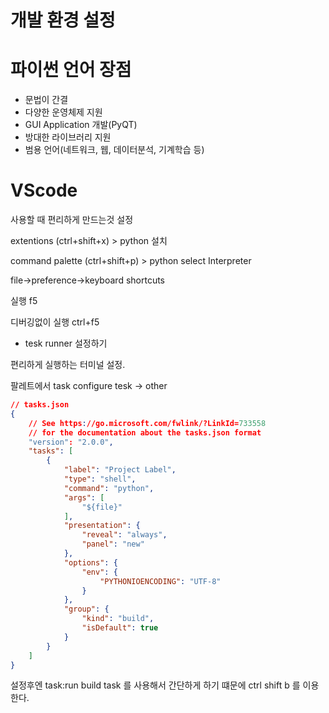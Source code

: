 # 개발 환경 설정

# 파이썬 언어 장점

- 문법이 간결
- 다양한 운영체제 지원
- GUI Application 개발(PyQT)
- 방대한 라이브러리 지원
- 범용 언어(네트워크, 웹, 데이터분석, 기계학습 등)

# VScode

사용할 때 편리하게 만드는것 설정

extentions (ctrl+shift+x) > python 설치

command palette (ctrl+shift+p) > python select Interpreter 

file→preference→keyboard shortcuts

실행 f5

디버깅없이 실행 ctrl+f5

- tesk runner 설정하기

편리하게 실행하는 터미널 설정.

팔레트에서 task configure tesk → other

```json
// tasks.json
{
    // See https://go.microsoft.com/fwlink/?LinkId=733558
    // for the documentation about the tasks.json format
    "version": "2.0.0",
    "tasks": [
        {
            "label": "Project Label",
            "type": "shell",
            "command": "python",
            "args": [
                "${file}"
            ],
            "presentation": {
                "reveal": "always",
                "panel": "new"
            },
            "options": {
                "env": {
                    "PYTHONIOENCODING": "UTF-8"
                }
            },
            "group": {
                "kind": "build",
                "isDefault": true
            }
        }
    ]
}
```

설정후엔 task:run build task 를 사용해서 간단하게 하기 떄문에 ctrl shift b 를 이용한다.